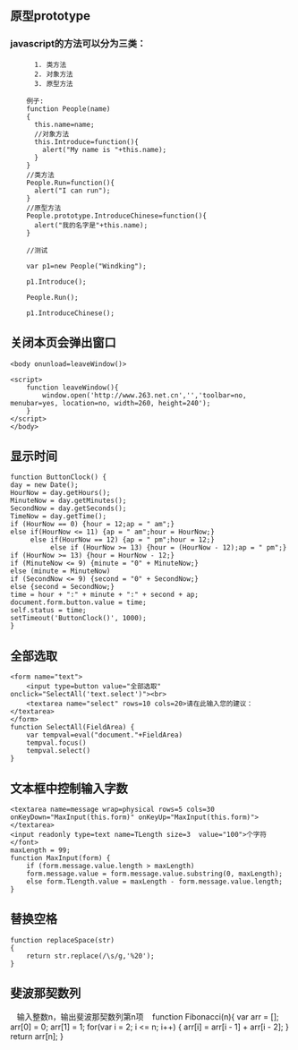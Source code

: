 ## 原型prototype

### javascript的方法可以分为三类：
          1. 类方法
          2. 对象方法
          3. 原型方法

        例子:
        function People(name)
        {
          this.name=name;
          //对象方法
          this.Introduce=function(){
            alert("My name is "+this.name);
          }
        }
        //类方法
        People.Run=function(){
          alert("I can run");
        }
        //原型方法
        People.prototype.IntroduceChinese=function(){
          alert("我的名字是"+this.name);
        }

        //测试

        var p1=new People("Windking");

        p1.Introduce();

        People.Run();

        p1.IntroduceChinese();

## 关闭本页会弹出窗口
    <body onunload=leaveWindow()>

    <script>
        function leaveWindow(){
            window.open('http://www.263.net.cn','','toolbar=no, menubar=yes, location=no, width=260, height=240');
        }
    </script>
    </body>


## 显示时间
    function ButtonClock() {
    day = new Date();
    HourNow = day.getHours();
    MinuteNow = day.getMinutes();
    SecondNow = day.getSeconds();
    TimeNow = day.getTime();
    if (HourNow == 0) {hour = 12;ap = " am";}
    else if(HourNow <= 11) {ap = " am";hour = HourNow;}
         else if(HourNow == 12) {ap = " pm";hour = 12;}
              else if (HourNow >= 13) {hour = (HourNow - 12);ap = " pm";}
    if (HourNow >= 13) {hour = HourNow - 12;}
    if (MinuteNow <= 9) {minute = "0" + MinuteNow;}
    else (minute = MinuteNow)
    if (SecondNow <= 9) {second = "0" + SecondNow;}
    else {second = SecondNow;}
    time = hour + ":" + minute + ":" + second + ap;
    document.form.button.value = time;
    self.status = time;
    setTimeout('ButtonClock()', 1000);
    }

## 全部选取
    <form name="text">
        <input type=button value="全部选取" onclick="SelectAll('text.select')"><br>
        <textarea name="select" rows=10 cols=20>请在此输入您的建议：</textarea>
    </form>
    function SelectAll(FieldArea) {
        var tempval=eval("document."+FieldArea)
        tempval.focus()
        tempval.select()
    }


## 文本框中控制输入字数
    <textarea name=message wrap=physical rows=5 cols=30  onKeyDown="MaxInput(this.form)" onKeyUp="MaxInput(this.form)"></textarea>
    <input readonly type=text name=TLength size=3  value="100">个字符</font>
    maxLength = 99;
    function MaxInput(form) {
        if (form.message.value.length > maxLength)
        form.message.value = form.message.value.substring(0, maxLength);
        else form.TLength.value = maxLength - form.message.value.length;
    }

## 替换空格
    function replaceSpace(str)
    {
        return str.replace(/\s/g,'%20');
    }

## 斐波那契数列
    输入整数n，输出斐波那契数列第n项
    function Fibonacci(n){
        var arr = [];
        arr[0] = 0;
        arr[1] = 1;
        for(var i = 2; i <= n; i++) {
            arr[i] = arr[i - 1] + arr[i - 2];
        }
        return arr[n];
    }
